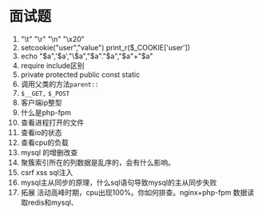 # 面试题

1. "\t" "\r" "\n" "\x20"
2. setcookie("user","value") print_r($_COOKIE['user'])
3. echo "$a",'$a',"\\\$a","$a"."$a","$a"+"$a"
4. require include区别
5. private protected public const static
6. 调用父类的方法`parent::`
7. `$__GET,` `$_POST`
8. 客户端ip整型
9. 什么是php-fpm
10. 查看进程打开的文件
11. 查看io的状态
12. 查看cpu的负载
13. mysql 的增删改查
14. 聚簇索引所在的列数据是乱序的，会有什么影响。
15. csrf xss sql注入
16. mysql主从同步的原理，什么sql语句导致mysql的主从同步失败
17. 拓展 活动高峰时期，cpu出现100%。你如何排查。nginx+php-fpm 数据读取redis和mysql、